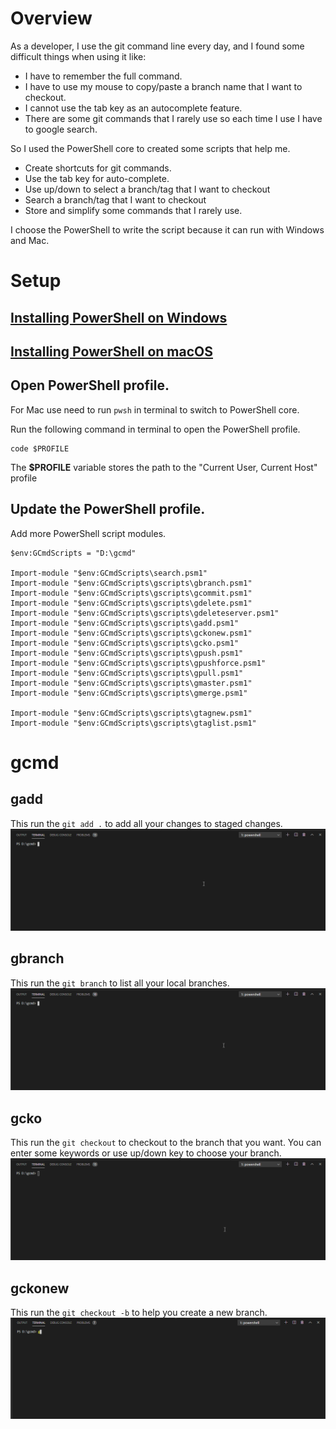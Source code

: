 # Overview
As a developer, I use the git command line every day, and I found some difficult things when using it like:
- I have to remember the full command.
- I have to use my mouse to copy/paste a branch name that I want to checkout.
- I cannot use the tab key as an autocomplete feature.
- There are some git commands that I rarely use so each time I use I have to google search.

So I used the PowerShell core to created some scripts that help me.
- Create shortcuts for git commands.
- Use the tab key for auto-complete.
- Use up/down to select a branch/tag that I want to checkout
- Search a branch/tag that I want to checkout
- Store and simplify some commands that I rarely use.

I choose the PowerShell to write the script because it can run with Windows and Mac.

# Setup

## [Installing PowerShell on Windows](https://docs.microsoft.com/en-us/powershell/scripting/install/installing-powershell-core-on-windows?view=powershell-7)

## [Installing PowerShell on macOS](https://docs.microsoft.com/en-us/powershell/scripting/install/installing-powershell-core-on-macos?view=powershell-7)

## Open PowerShell profile. 
For Mac use need to run `pwsh` in terminal to switch to PowerShell core.

Run the following command in terminal to open the PowerShell profile.
```
code $PROFILE
```

The **$PROFILE** variable stores the path to the "Current User, Current Host" profile

## Update the PowerShell profile.

Add more PowerShell script modules.
```
$env:GCmdScripts = "D:\gcmd"

Import-module "$env:GCmdScripts\search.psm1"
Import-module "$env:GCmdScripts\gscripts\gbranch.psm1"
Import-module "$env:GCmdScripts\gscripts\gcommit.psm1"
Import-module "$env:GCmdScripts\gscripts\gdelete.psm1"
Import-module "$env:GCmdScripts\gscripts\gdeleteserver.psm1"
Import-module "$env:GCmdScripts\gscripts\gadd.psm1"
Import-module "$env:GCmdScripts\gscripts\gckonew.psm1"
Import-module "$env:GCmdScripts\gscripts\gcko.psm1"
Import-module "$env:GCmdScripts\gscripts\gpush.psm1"
Import-module "$env:GCmdScripts\gscripts\gpushforce.psm1"
Import-module "$env:GCmdScripts\gscripts\gpull.psm1"
Import-module "$env:GCmdScripts\gscripts\gmaster.psm1"
Import-module "$env:GCmdScripts\gscripts\gmerge.psm1"

Import-module "$env:GCmdScripts\gscripts\gtagnew.psm1"
Import-module "$env:GCmdScripts\gscripts\gtaglist.psm1"
```
# gcmd

## gadd
This run the `git add .` to add all your changes to staged changes.
![gadd](/assets/gadd.gif)

## gbranch
This run the `git branch` to list all your local branches.
![gbranch](/assets/gbranch.gif)

## gcko
This run the `git checkout` to checkout to the branch that you want.
You can enter some keywords or use up/down key to choose your branch.
![gcko](/assets/gcko.gif)

## gckonew
This run the `git checkout -b` to help you create a new branch.
![gckonew](/assets/gckonew.gif)


